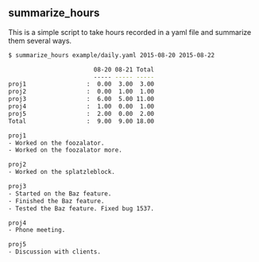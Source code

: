 summarize_hours
---------------

This is a simple script to take hours recorded in a yaml file and summarize
them several ways.

```bash
$ summarize_hours example/daily.yaml 2015-08-20 2015-08-22

                        08-20 08-21 Total
                        ----- ----- -----
proj1                 :  0.00  3.00  3.00
proj2                 :  0.00  1.00  1.00
proj3                 :  6.00  5.00 11.00
proj4                 :  1.00  0.00  1.00
proj5                 :  2.00  0.00  2.00
Total                 :  9.00  9.00 18.00

proj1
- Worked on the foozalator.
- Worked on the foozalator more.

proj2
- Worked on the splatzleblock.

proj3
- Started on the Baz feature.
- Finished the Baz feature.
- Tested the Baz feature. Fixed bug 1537.

proj4
- Phone meeting.

proj5
- Discussion with clients.
```
